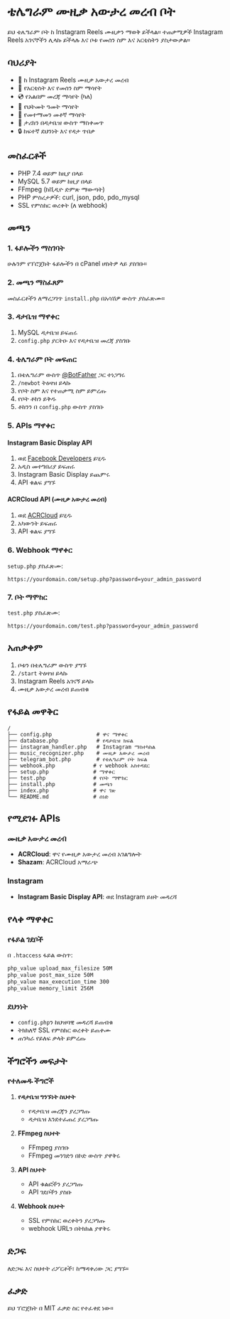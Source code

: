 # ቴሌግራም ሙዚቃ አውታረ መረብ ቦት

ይህ ቴሌግራም ቦት ከ Instagram Reels ሙዚቃን ማወቅ ይችላል። ተጠቃሚዎች Instagram Reels አገናኞችን ሊላኩ ይችላሉ እና ቦቱ የመሰን ስም እና አርቲስትን ያስታውቃል።

## ባህሪያት

- 🎵 ከ Instagram Reels ሙዚቃ አውታረ መረብ
- 🎤 የአርቲስት እና የመሰን ስም ማሳየት
- 💿 የአልበም መረጃ ማሳየት (ካለ)
- 📅 የህትመት ዓመት ማሳየት
- 🎯 የመተማመን መቶኛ ማሳየት
- 💾 ታሪክን በዳታቤዝ ውስጥ ማስቀመጥ
- 🔒 ከፍተኛ ደህንነት እና የዳታ ጥበቃ

## መስፈርቶች

- PHP 7.4 ወይም ከዚያ በላይ
- MySQL 5.7 ወይም ከዚያ በላይ
- FFmpeg (ከቪዲዮ ድምጽ ማውጣት)
- PHP ምስረታዎች: curl, json, pdo, pdo_mysql
- SSL የምስክር ወረቀት (ለ webhook)

## መጫን

### 1. ፋይሎችን ማስገባት

ሁሉንም የፕሮጀክት ፋይሎችን በ cPanel ሆስትዎ ላይ ያስገቡ።

### 2. መጫን ማስፈጸም

መስፈርቶችን ለማረጋገጥ `install.php` በአሳሽዎ ውስጥ ያስፈጽሙ።

### 3. ዳታቤዝ ማዋቀር

1. MySQL ዳታቤዝ ይፍጠሩ
2. `config.php` ያርትዑ እና የዳታቤዝ መረጃ ያስገቡ

### 4. ቴሌግራም ቦት መፍጠር

1. በቴሌግራም ውስጥ [@BotFather](https://t.me/botfather) ጋር ተነጋግሩ
2. `/newbot` ትዕዛዝ ይላኩ
3. የቦት ስም እና የተጠቃሚ ስም ይምረጡ
4. የቦት ቶከን ይቅዱ
5. ቶከንን በ `config.php` ውስጥ ያስገቡ

### 5. APIs ማዋቀር

#### Instagram Basic Display API
1. ወደ [Facebook Developers](https://developers.facebook.com/) ይሂዱ
2. አዲስ መተግበሪያ ይፍጠሩ
3. Instagram Basic Display ይጨምሩ
4. API ቁልፍ ያግኙ

#### ACRCloud API (ሙዚቃ አውታረ መረብ)
1. ወደ [ACRCloud](https://www.acrcloud.com/) ይሂዱ
2. አካውንት ይፍጠሩ
3. API ቁልፍ ያግኙ

### 6. Webhook ማዋቀር

`setup.php` ያስፈጽሙ:

```
https://yourdomain.com/setup.php?password=your_admin_password
```

### 7. ቦት ማሞከር

`test.php` ያስፈጽሙ:

```
https://yourdomain.com/test.php?password=your_admin_password
```

## አጠቃቀም

1. ቦቱን በቴሌግራም ውስጥ ያግኙ
2. `/start` ትዕዛዝ ይላኩ
3. Instagram Reels አገናኝ ይላኩ
4. ሙዚቃ አውታረ መረብ ይጠብቁ

## የፋይል መዋቅር

```
/
├── config.php              # ዋና ማዋቀር
├── database.php            # የዳታቤዝ ክፍል
├── instagram_handler.php   # Instagram ማስተካከል
├── music_recognizer.php    # ሙዚቃ አውታረ መረብ
├── telegram_bot.php        # የቴሌግራም ቦት ክፍል
├── webhook.php            # የ webhook አስተዳደር
├── setup.php              # ማዋቀር
├── test.php               # የቦት ማሞከር
├── install.php            # መጫን
├── index.php              # ዋና ገጽ
└── README.md              # ሰነድ
```

## የሚደገፉ APIs

### ሙዚቃ አውታረ መረብ
- **ACRCloud**: ዋና የሙዚቃ አውታረ መረብ አገልግሎት
- **Shazam**: ACRCloud አማራጭ

### Instagram
- **Instagram Basic Display API**: ወደ Instagram ይዘት መዳረሻ

## የላቀ ማዋቀር

### የፋይል ገደቦች
በ `.htaccess` ፋይል ውስጥ:
```apache
php_value upload_max_filesize 50M
php_value post_max_size 50M
php_value max_execution_time 300
php_value memory_limit 256M
```

### ደህንነት
- `config.php`ን ከህዝባዊ መዳረሻ ይጠብቁ
- ትክክለኛ SSL የምስክር ወረቀት ይጠቀሙ
- ጠንካራ የይለፍ ቃላት ይምረጡ

## ችግሮችን መፍታት

### የተለመዱ ችግሮች

1. **የዳታቤዝ ግንኙነት ስህተት**
   - የዳታቤዝ መረጃን ያረጋግጡ
   - ዳታቤዝ እንደተፈጠረ ያረጋግጡ

2. **FFmpeg ስህተት**
   - FFmpeg ያስገቡ
   - FFmpeg መንገድን በኮድ ውስጥ ያዋቅሩ

3. **API ስህተት**
   - API ቁልፎችን ያረጋግጡ
   - API ገደቦችን ያስቡ

4. **Webhook ስህተት**
   - SSL የምስክር ወረቀትን ያረጋግጡ
   - webhook URLን በትክክል ያዋቅሩ

## ድጋፍ

ለድጋፍ እና ስህተት ሪፖርቶች፣ ከማዳቀሪው ጋር ያግኙ።

## ፈቃድ

ይህ ፕሮጀክት በ MIT ፈቃድ ስር የተፈቀደ ነው።